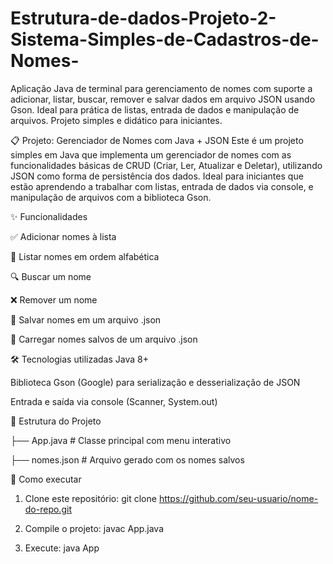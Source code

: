 # Estrutura-de-dados-Projeto-2-Sistema-Simples-de-Cadastros-de-Nomes-

Aplicação Java de terminal para gerenciamento de nomes com suporte a adicionar, listar, buscar, remover e salvar dados em arquivo JSON usando Gson. Ideal para prática de listas, entrada de dados e manipulação de arquivos. Projeto simples e didático para iniciantes.

📋 Projeto: Gerenciador de Nomes com Java + JSON
Este é um projeto simples em Java que implementa um gerenciador de nomes com as funcionalidades básicas de CRUD (Criar, Ler, Atualizar e Deletar), utilizando JSON como forma de persistência dos dados. Ideal para iniciantes que estão aprendendo a trabalhar com listas, entrada de dados via console, e manipulação de arquivos com a biblioteca Gson.

✨ Funcionalidades

✅ Adicionar nomes à lista

📜 Listar nomes em ordem alfabética

🔍 Buscar um nome

❌ Remover um nome

💾 Salvar nomes em um arquivo .json

📂 Carregar nomes salvos de um arquivo .json

🛠 Tecnologias utilizadas
Java 8+

Biblioteca Gson (Google) para serialização e desserialização de JSON

Entrada e saída via console (Scanner, System.out)

📁 Estrutura do Projeto

├── App.java              # Classe principal com menu interativo

├── nomes.json            # Arquivo gerado com os nomes salvos

🚀 Como executar
1. Clone este repositório:
git clone https://github.com/seu-usuario/nome-do-repo.git

2. Compile o projeto:
javac App.java

3. Execute:
java App
